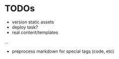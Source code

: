 # TODOs
- version static assets
- deploy task?
- real content/templates

...
- preprocess markdown for special tags (code, etc)

